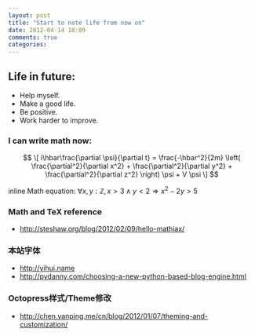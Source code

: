 ```yaml
---
layout: post
title: "Start to note life from now on"
date: 2012-04-14 18:09
comments: true
categories: 
---
```


## Life in future:
- Help myself.
- Make a good life.
- Be positive.
- Work harder to improve.

### I can write math now:
$$
\[ i\hbar\frac{\partial \psi}{\partial t}
  = \frac{-\hbar^2}{2m} \left(
    \frac{\partial^2}{\partial x^2}
    + \frac{\partial^2}{\partial y^2}
    + \frac{\partial^2}{\partial z^2}
  \right) \psi + V \psi \]
$$

inline Math equation: $\forall x, y : \mathbb{Z}, x > 3 \land y < 2 \Rightarrow x^2 - 2y > 5$

### Math and TeX reference
- http://steshaw.org/blog/2012/02/09/hello-mathjax/


### 本站字体 
- http://yihui.name
- http://pydanny.com/choosing-a-new-python-based-blog-engine.html

### Octopress样式/Theme修改
- http://chen.yanping.me/cn/blog/2012/01/07/theming-and-customization/

